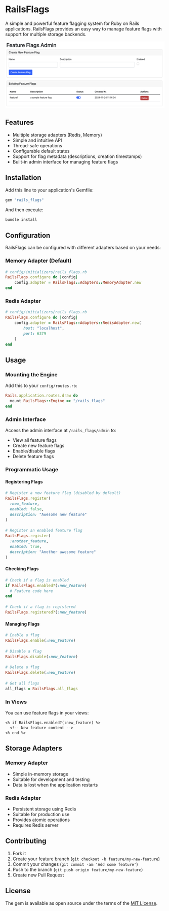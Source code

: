 # RailsFlags

A simple and powerful feature flagging system for Ruby on Rails applications. RailsFlags provides an easy way to manage feature flags with support for multiple storage backends.

![RailsFlags](docs/images/dashboard.png)


## Features

- Multiple storage adapters (Redis, Memory)
- Simple and intuitive API
- Thread-safe operations
- Configurable default states
- Support for flag metadata (descriptions, creation timestamps)
- Built-in admin interface for managing feature flags

## Installation

Add this line to your application's Gemfile:

```ruby
gem "rails_flags"
```

And then execute:
```bash
bundle install
```

## Configuration

RailsFlags can be configured with different adapters based on your needs:

### Memory Adapter (Default)
```ruby
# config/initializers/rails_flags.rb
RailsFlags.configure do |config|
    config.adapter = RailsFlags::Adapters::MemoryAdapter.new
end
```

### Redis Adapter
```ruby
# config/initializers/rails_flags.rb
RailsFlags.configure do |config|
    config.adapter = RailsFlags::Adapters::RedisAdapter.new(
        host: "localhost",
        port: 6379
    )
end
```

## Usage

### Mounting the Engine
Add this to your `config/routes.rb`:
```ruby
Rails.application.routes.draw do
  mount RailsFlags::Engine => "/rails_flags"
end
```

### Admin Interface
Access the admin interface at `/rails_flags/admin` to:
- View all feature flags
- Create new feature flags
- Enable/disable flags
- Delete feature flags

### Programmatic Usage

#### Registering Flags
```ruby
# Register a new feature flag (disabled by default)
RailsFlags.register(
  :new_feature,
  enabled: false,
  description: "Awesome new feature"
)

# Register an enabled feature flag
RailsFlags.register(
  :another_feature,
  enabled: true,
  description: "Another awesome feature"
)
```

#### Checking Flags
```ruby
# Check if a flag is enabled
if RailsFlags.enabled?(:new_feature)
  # Feature code here
end

# Check if a flag is registered
RailsFlags.registered?(:new_feature)
```

#### Managing Flags
```ruby
# Enable a flag
RailsFlags.enable(:new_feature)

# Disable a flag
RailsFlags.disable(:new_feature)

# Delete a flag
RailsFlags.delete(:new_feature)

# Get all flags
all_flags = RailsFlags.all_flags
```

### In Views
You can use feature flags in your views:
```erb
<% if RailsFlags.enabled?(:new_feature) %>
  <!-- New feature content -->
<% end %>
```

## Storage Adapters

### Memory Adapter
- Simple in-memory storage
- Suitable for development and testing
- Data is lost when the application restarts

### Redis Adapter
- Persistent storage using Redis
- Suitable for production use
- Provides atomic operations
- Requires Redis server

## Contributing

1. Fork it
2. Create your feature branch (`git checkout -b feature/my-new-feature`)
3. Commit your changes (`git commit -am 'Add some feature'`)
4. Push to the branch (`git push origin feature/my-new-feature`)
5. Create new Pull Request

## License

The gem is available as open source under the terms of the [MIT License](https://opensource.org/licenses/MIT).
